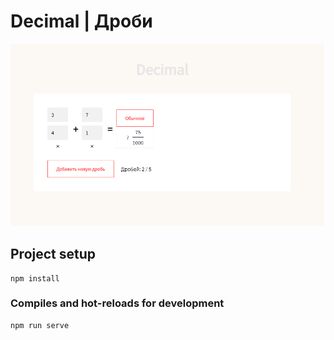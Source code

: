# Decimal | Дроби

![preview](/public/preview.png "Превью приложения")

## Project setup
```
npm install
```

### Compiles and hot-reloads for development
```
npm run serve
```